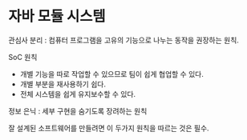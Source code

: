 # 자바 모듈 시스템
관심사 분리 : 컴퓨터 프로그램을 고유의 기능으로 나누는 동작을 권장하는 원칙.

SoC 원칙
- 개별 기능을 따로 작업할 수 있으므로 팀이 쉽게 협업할 수 있다.
- 개별 부분을 재사용하기 쉽다.
- 전체 시스템을 쉽게 유지보수할 수 있다.

정보 은닉 : 세부 구현을 숨기도록 장려하는 원칙

잘 설계된 소프트웨어를 만들려면 이 두가지 원칙을 따르는 것은 필수.

